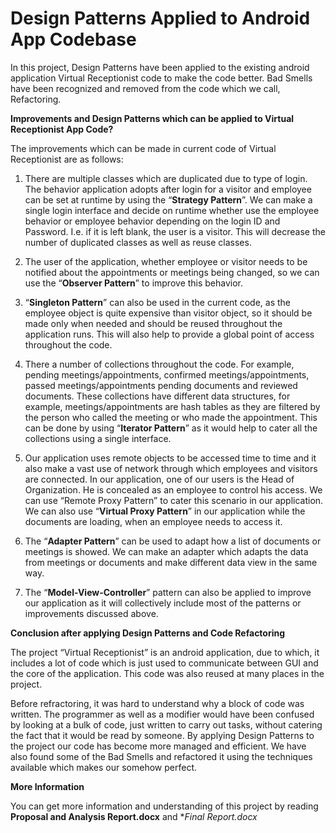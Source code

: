 # Design Patterns Applied to Android App Codebase
In this project, Design Patterns have been applied to the existing android application Virtual Receptionist code to make the code better. Bad Smells have been recognized and removed from the code which we call, Refactoring.

**Improvements and Design Patterns which can be applied to Virtual Receptionist App Code?**

The improvements which can be made in current code of Virtual Receptionist are as follows:

1.	There are multiple classes which are duplicated due to type of login. The behavior application adopts after login for a visitor and employee can be set at runtime by using the “**Strategy Pattern**”. We can make a single login interface and decide on runtime whether use the employee behavior or employee behavior depending on the login ID and Password. I.e. if it is left blank, the user is a visitor. This will decrease the number of duplicated classes as well as reuse classes.

2.	The user of the application, whether employee or visitor needs to be notified about the appointments or meetings being changed, so we can use the “**Observer Pattern**” to improve this behavior.

3.	“**Singleton Pattern**” can also be used in the current code, as the employee object is quite expensive than visitor object, so it should be made only when needed and should be reused throughout the application runs. This will also help to provide a global point of access throughout the code.

4.	There a number of collections throughout the code. For example, pending meetings/appointments, confirmed meetings/appointments, passed meetings/appointments pending documents and reviewed documents. These collections have different data structures, for example, meetings/appointments are hash tables as they are filtered by the person who called the meeting or who made the appointment. This can be done by using “**Iterator Pattern**” as it would help to cater all the collections using a single interface.

5.	Our application uses remote objects to be accessed time to time and it also make a vast use of network through which employees and visitors are connected. In our application, one of our users is the Head of Organization. He is concealed as an employee to control his access. We can use “Remote Proxy Pattern” to cater this scenario in our application. We can also use “**Virtual Proxy Pattern**” in our application while the documents are loading, when an employee needs to access it.

6.	The “**Adapter Pattern**” can be used to adapt how a list of documents or meetings is showed. We can make an adapter which adapts the data from meetings or documents and make different data view in the same way.

7.	The “**Model-View-Controller**” pattern can also be applied to improve our application as it will collectively include most of the patterns or improvements discussed above. 

**Conclusion after applying Design Patterns and Code Refactoring**

The project “Virtual Receptionist” is an android application, due to which, it includes a lot of code which is just used to communicate between GUI and the core of the application. This code was also reused at many places in the project.

Before refractoring, it was hard to understand why a block of code was written. The programmer as well as a modifier would have been confused by looking at a bulk of code, just written to carry out tasks, without catering the fact that it would be read by someone. By applying Design Patterns to the project our code has become more managed and efficient. We have also found some of the Bad Smells and refactored it using the techniques available which makes our somehow perfect.

**More Information**

You can get more information and understanding of this project by reading **Proposal and Analysis Report.docx** and **Final Report.docx*
